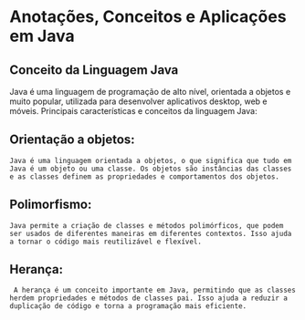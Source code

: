 # Anotações, Conceitos e Aplicações em Java

## Conceito da Linguagem Java

Java é uma linguagem de programação de alto nível, orientada a objetos e muito popular, utilizada para desenvolver aplicativos desktop, web e móveis. Principais características e conceitos da linguagem Java: 


## Orientação a objetos:
``` 
Java é uma linguagem orientada a objetos, o que significa que tudo em Java é um objeto ou uma classe. Os objetos são instâncias das classes e as classes definem as propriedades e comportamentos dos objetos.
```


## Polimorfismo: 
```
Java permite a criação de classes e métodos polimórficos, que podem ser usados de diferentes maneiras em diferentes contextos. Isso ajuda a tornar o código mais reutilizável e flexível.
```
## Herança:
```
 A herança é um conceito importante em Java, permitindo que as classes herdem propriedades e métodos de classes pai. Isso ajuda a reduzir a duplicação de código e torna a programação mais eficiente.
 ```



